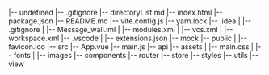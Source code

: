 |-- undefined
    |-- .gitignore
    |-- directoryList.md
    |-- index.html
    |-- package.json
    |-- README.md
    |-- vite.config.js
    |-- yarn.lock
    |-- .idea
    |   |-- .gitignore
    |   |-- Message_wall.iml
    |   |-- modules.xml
    |   |-- vcs.xml
    |   |-- workspace.xml
    |-- .vscode
    |   |-- extensions.json
    |-- mock
    |-- public
    |   |-- favicon.ico
    |-- src
        |-- App.vue
        |-- main.js
        |-- api
        |-- assets
        |   |-- main.css
        |   |-- fonts
        |   |-- images
        |-- components
        |-- router
        |-- store
        |-- styles
        |-- utils
        |-- view
